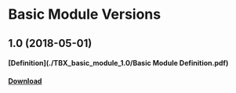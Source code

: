 # Basic Module Versions

## 1.0 (2018-05-01)
#### [Definition](./TBX_basic_module_1.0/Basic Module Definition.pdf)
#### [Download](./TBX_basic_module_1.0.zip)
